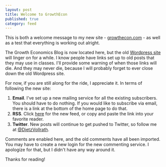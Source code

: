 ```yaml
---
layout: post
title: Welcome to GrowthEcon
published: true
category: feed
---
```


This is both a welcome message to my new site - [growthecon.com](http://growthecon.com) - as well as a test that everything is working out alright. 

The Growth Economics Blog is now located here, but the old [Wordpress site](https://growthecon.wordpress.com) will linger on for a while. I know people have links set up to old posts that they may use in classes. I'll provide some warning of when those links will die. And they may never die, because I will probably forget to ever close down the old Wordpress site. 

For now, if you are still along for the ride, I appreciate it. In terms of following the new site:

1. **Email**. I've set up a new mailing service for all the existing subscribers. You should have to do nothing. If you would like to subscribe via email, there is a link at the bottom of the home page to do that.
2. **RSS**. Click [here](http://growthecon.com/feed.xml) for the new feed, or copy and paste the link into your favorite reader.
3. **Twitter**. New posts will continue to get pushed to Twitter, so follow me at [@DietzVollrath](https://twitter.com/DietzVollrath).

Comments are enabled here, and the old comments have all been imported. You may have to create a new login for the new commenting service. I apologize for that, but I didn't have any way around it. 

Thanks for reading!



